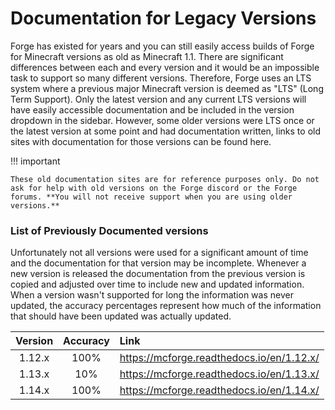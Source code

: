 Documentation for Legacy Versions
=================================

Forge has existed for years and you can still easily access builds of Forge for Minecraft versions as old as Minecraft 1.1. There are significant differences between each and every version and it would be an impossible task to support so many different versions. Therefore, Forge uses an LTS system where a previous major Minecraft version is deemed as "LTS" (Long Term Support). Only the latest version and any current LTS versions will have easily accessible documentation and be included in the version dropdown in the sidebar. However, some older versions were LTS once or the latest version at some point and had documentation written, links to old sites with documentation for those versions can be found here.

!!! important

    These old documentation sites are for reference purposes only. Do not ask for help with old versions on the Forge discord or the Forge forums. **You will not receive support when you are using older versions.**


### List of Previously Documented versions

Unfortunately not all versions were used for a significant amount of time and the documentation for that version may be incomplete. Whenever a new version is released the documentation from the previous version is copied and adjusted over time to include new and updated information. When a version wasn't supported for long the information was never updated, the accuracy percentages represent how much of the information that should have been updated was actually updated.

|    Version    |  Accuracy  |                  Link                     |
|:-------------:|:----------:|:------------------------------------------|
|    1.12.x     |   100%     | https://mcforge.readthedocs.io/en/1.12.x/ |
|    1.13.x     |    10%     | https://mcforge.readthedocs.io/en/1.13.x/ |
|    1.14.x     |   100%     | https://mcforge.readthedocs.io/en/1.14.x/ |